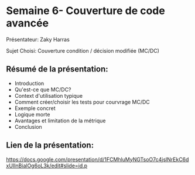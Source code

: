 # Semaine 6- Couverture de code avancée

Présentateur: Zaky Harras

Sujet Choisi: Couverture condition / décision modifiée (MC/DC)

## Résumé de la présentation:
- Introduction
- Qu'est-ce que MC/DC?
- Context d'utilisation typique
- Comment créer/choisir les tests pour courvrage MC/DC
- Exemple concret
- Logique morte
- Avantages et limitation de la métrique
- Conclusion

## Lien de la présentation:
https://docs.google.com/presentation/d/1FCMhluMyNGTsoO7c4jslNrEkC6dxUIInBialOg6oL3k/edit#slide=id.p
